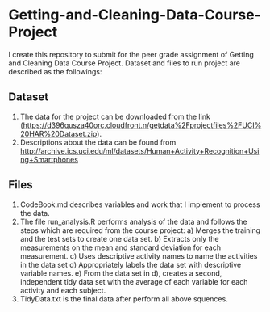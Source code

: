 # Getting-and-Cleaning-Data-Course-Project
I create this repository to submit for the peer grade assignment of Getting and Cleaning Data Course Project. Dataset and files to run project are described as the followings:
## Dataset
1) The data for the project can be downloaded from the link (https://d396qusza40orc.cloudfront.n/getdata%2Fprojectfiles%2FUCI%20HAR%20Dataset.zip).
2) Descriptions about the data can be found from http://archive.ics.uci.edu/ml/datasets/Human+Activity+Recognition+Using+Smartphones

## Files
1) CodeBook.md describes variables and work that I implement to process the data.
2) The file run_analysis.R performs analysis of the data and follows the steps which are required from the course project:
  a) Merges the training and the test sets to create one data set.
  b) Extracts only the measurements on the mean and standard deviation for each measurement.
  c) Uses descriptive activity names to name the activities in the data set
  d) Appropriately labels the data set with descriptive variable names.
  e) From the data set in d), creates a second, independent tidy data set with the average of each variable for each activity and each subject.
3) TidyData.txt is the final data after perform all above squences.
